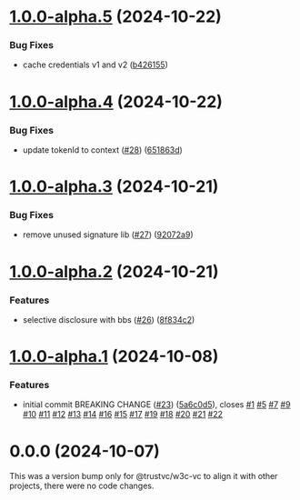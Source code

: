 # [1.0.0-alpha.5](https://github.com/TrustVC/w3c/compare/@trustvc/w3c-vc@1.0.0-alpha.4...@trustvc/w3c-vc@1.0.0-alpha.5) (2024-10-22)


### Bug Fixes

* cache credentials v1 and v2 ([b426155](https://github.com/TrustVC/w3c/commit/b426155b3b9d0ecebfd9ec2fd0a51cb724038b46))

# [1.0.0-alpha.4](https://github.com/TrustVC/w3c/compare/@trustvc/w3c-vc@1.0.0-alpha.3...@trustvc/w3c-vc@1.0.0-alpha.4) (2024-10-22)


### Bug Fixes

* update tokenId to context ([#28](https://github.com/TrustVC/w3c/issues/28)) ([651863d](https://github.com/TrustVC/w3c/commit/651863d686174b7d527bb8eab1f5833807db7db5))

# [1.0.0-alpha.3](https://github.com/TrustVC/w3c/compare/@trustvc/w3c-vc@1.0.0-alpha.2...@trustvc/w3c-vc@1.0.0-alpha.3) (2024-10-21)


### Bug Fixes

* remove unused signature lib ([#27](https://github.com/TrustVC/w3c/issues/27)) ([92072a9](https://github.com/TrustVC/w3c/commit/92072a999b8e003666833ecc7090b9388d6550c6))

# [1.0.0-alpha.2](https://github.com/TrustVC/w3c/compare/@trustvc/w3c-vc@1.0.0-alpha.1...@trustvc/w3c-vc@1.0.0-alpha.2) (2024-10-21)


### Features

* selective disclosure with bbs ([#26](https://github.com/TrustVC/w3c/issues/26)) ([8f834c2](https://github.com/TrustVC/w3c/commit/8f834c28ee3151ce20c8e0265ff8c73beae8cfd3))

# [1.0.0-alpha.1](https://github.com/TrustVC/w3c/compare/@trustvc/w3c-vc@0.0.0...@trustvc/w3c-vc@1.0.0-alpha.1) (2024-10-08)


### Features

* initial commit BREAKING CHANGE ([#23](https://github.com/TrustVC/w3c/issues/23)) ([5a6c0d5](https://github.com/TrustVC/w3c/commit/5a6c0d5fd2e0733803fa669d85faf8c6aa4410ad)), closes [#1](https://github.com/TrustVC/w3c/issues/1) [#5](https://github.com/TrustVC/w3c/issues/5) [#7](https://github.com/TrustVC/w3c/issues/7) [#9](https://github.com/TrustVC/w3c/issues/9) [#10](https://github.com/TrustVC/w3c/issues/10) [#11](https://github.com/TrustVC/w3c/issues/11) [#12](https://github.com/TrustVC/w3c/issues/12) [#13](https://github.com/TrustVC/w3c/issues/13) [#14](https://github.com/TrustVC/w3c/issues/14) [#16](https://github.com/TrustVC/w3c/issues/16) [#15](https://github.com/TrustVC/w3c/issues/15) [#17](https://github.com/TrustVC/w3c/issues/17) [#19](https://github.com/TrustVC/w3c/issues/19) [#18](https://github.com/TrustVC/w3c/issues/18) [#20](https://github.com/TrustVC/w3c/issues/20) [#21](https://github.com/TrustVC/w3c/issues/21) [#22](https://github.com/TrustVC/w3c/issues/22)

# 0.0.0 (2024-10-07)

This was a version bump only for @trustvc/w3c-vc to align it with other projects, there were no code changes.
